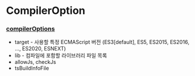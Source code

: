 # CompilerOption



### [compilerOptions](https://vomvoru.github.io/blog/tsconfig-compiler-options-kr/)

- target - 사용할 특정 ECMAScript 버전 (ES3[default], ES5, ES2015, ES2016, ..., ES2020, ESNEXT)
- lib - 컴파일에 포함할 라이브러리 파일 목록
- allowJs, checkJs
- tsBuildInfoFile

